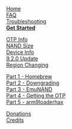 [Home](https://github.com/Plailect/Guide/wiki)    
[FAQ](https://github.com/Plailect/Guide/wiki/FAQ)    
[Troubleshooting](https://github.com/Plailect/Guide/wiki/Troubleshooting)    
**[Get Started](https://github.com/Plailect/Guide/wiki/Get-Started)**


[OTP Info](https://github.com/Plailect/Guide/wiki/OTP-Info)    
[NAND Size](https://github.com/Plailect/Guide/wiki/NAND-Size)    
[Device Info](https://github.com/Plailect/Guide/wiki/Device-Info)    
[9.2.0 Update](https://github.com/Plailect/Guide/wiki/9.2.0-Update)    
[Region Changing](https://github.com/Plailect/Guide/wiki/Region-Changing)    

[Part 1 - Homebrew](https://github.com/Plailect/Guide/wiki/Part-1-(Homebrew))    
[Part 2 - Downgrading](https://github.com/Plailect/Guide/wiki/Part-2-(Downgrading))    
[Part 3 - EmuNAND](https://github.com/Plailect/Guide/wiki/Part-3-(EmuNAND))    
[Part 4 - Getting the OTP](https://github.com/Plailect/Guide/wiki/Part-4-(Getting-the-OTP))    
[Part 5 - arm9loaderhax](https://github.com/Plailect/Guide/wiki/Part-5-(arm9loaderhax))       

[Donations](https://github.com/Plailect/Guide/wiki/Donations)    
[Credits](https://github.com/Plailect/Guide/wiki/Credits)    